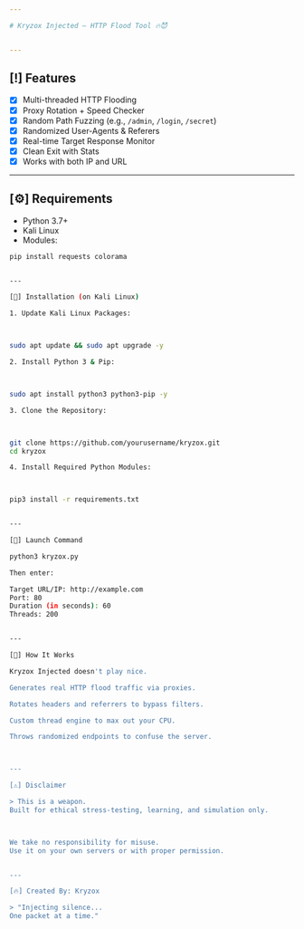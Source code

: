 ```yaml
---

# Kryzox Injected — HTTP Flood Tool 🔥😈


---
```


## [!] Features

- [x] Multi-threaded HTTP Flooding
- [x] Proxy Rotation + Speed Checker
- [x] Random Path Fuzzing (e.g., `/admin`, `/login`, `/secret`)
- [x] Randomized User-Agents & Referers
- [x] Real-time Target Response Monitor
- [x] Clean Exit with Stats
- [x] Works with both IP and URL

---

## [⚙️] Requirements

- Python 3.7+
- Kali Linux
- Modules:

```bash
pip install requests colorama


---

[🚀] Installation (on Kali Linux)

1. Update Kali Linux Packages:



sudo apt update && sudo apt upgrade -y

2. Install Python 3 & Pip:



sudo apt install python3 python3-pip -y

3. Clone the Repository:



git clone https://github.com/yourusername/kryzox.git
cd kryzox

4. Install Required Python Modules:



pip3 install -r requirements.txt


---

[🚀] Launch Command

python3 kryzox.py

Then enter:

Target URL/IP: http://example.com
Port: 80
Duration (in seconds): 60
Threads: 200


---

[🧠] How It Works

Kryzox Injected doesn't play nice.

Generates real HTTP flood traffic via proxies.

Rotates headers and referrers to bypass filters.

Custom thread engine to max out your CPU.

Throws randomized endpoints to confuse the server.



---

[⚠️] Disclaimer

> This is a weapon.
Built for ethical stress-testing, learning, and simulation only.



We take no responsibility for misuse.
Use it on your own servers or with proper permission.


---

[🔥] Created By: Kryzox

> "Injecting silence...
One packet at a time."
